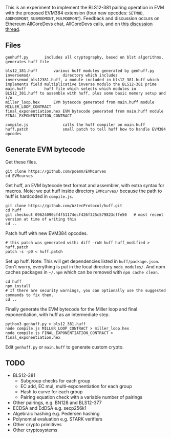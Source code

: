 This is an experiment to implement the BLS12-381 pairing operation in EVM with the proposed EVM384 extension (four new opcodes: `SETMOD`, `ADDMODMONT`, `SUBMODMONT`, `MULMODMONT`). Feedback and discussion occurs on Ethereum AllCoreDevs chat, AllCoreDevs calls, and on [this discussion thread](https://ethereum-magicians.org/t/evm384-feedback-and-discussion/4533).


## Files

```
genhuff.py		 includes all cryptography, based on blst algorithms, generates huff file

bls12_381.huff		 various huff modules generated by genhuff.py
inversemod/              directory which includes inversemod_bls12381.huff, a module included in bls12_381.huff which implements field multiplicative inverse modulo the BLS12-381 prime
main.huff		 huff file which selects which modules in BLS12_381.huff to assemble with huff, plus some basic memory setup and i/o
miller_loop.hex		 EVM bytecode generated from main.huff module MILLER_LOOP_CONTRACT
final_exponentiation.hex EVM bytecode generated from main.huff module FINAL_EXPONENTIATION_CONTRACT

compile.js               calls the huff compiler on main.huff
huff.patch               small patch to tell huff how to handle EVM384 opcodes
```


## Generate EVM bytecode

Get these files.

```
git clone https://github.com/poemm/EVMcurves
cd EVMcurves
```

Get huff, an EVM bytecode text format and assembler, with extra syntax for macros. Note: we put huff inside directory `EVMcurves/` because the path to huff is hardcoded in `compile.js`.

```
git clone https://github.com/AztecProtocol/huff.git
cd huff
git checkout 09624090cf4f51174ecf426f325c579823cffe50	# most recent version at time of writing this
cd ..
```

Patch huff with new EVM384 opcodes.

```
# this patch was generated with: diff -ruN huff huff_modified > huff.patch
patch -s -p0 < huff.patch
```

Set up huff. Note: This will get dependencies listed in `huff/package.json`. Don't worry, everything is put in the local directory `node_modules/`. And npm caches packages in `~/.npm` which can be removed with `npm cache clean`.

```
cd huff
npm install
# If there are security warnings, you can optionally use the suggested commands to fix them.
cd ..
```

Finally generate the EVM bytecode for the Miller loop and final exponentiation, with huff as an intermediate step.

```
python3 genhuff.py > bls12_381.huff
node compile.js MILLER_LOOP_CONTRACT > miller_loop.hex
node compile.js FINAL_EXPONENTIATION_CONTRACT > final_exponentiation.hex
```

Edit `genhuff.py` or `main.huff` to generate custom crypto.



## TODO

- BLS12-381
  - Subgroup checks for each group
  - EC add, EC mul, multi-exponentiation for each group
  - Hash to curve for each group
  - Pairing equation check with a variable number of pairings
- Other pairings, e.g. BN128 and BLS12-377
- ECDSA and EdDSA e.g. secp256k1
- Algebraic hashing e.g. Pedersen hashing
- Polynomial evaluation e.g. STARK verifiers
- Other crypto primitives
- Other cryptosystems

